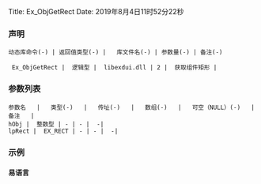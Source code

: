 Title: Ex_ObjGetRect
Date: 2019年8月4日11时52分22秒

### 声明


```table
动态库命令(-) | 返回值类型(-) |   库文件名(-) | 参数量(-) | 备注(-)

 Ex_ObjGetRect |  逻辑型 |  libexdui.dll | 2 |  获取组件矩形 | 
```


### 参数列表

```table
参数名   |   类型(-)   |   传址(-)   |   数组(-)   |   可空（NULL）(-)   |   备注   |
hObj |  整数型 | - | - |  -| 
lpRect |  EX_RECT | - | - |  -| 
```




### 示例
#### 易语言
```c

```